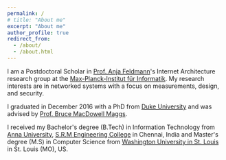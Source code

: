 ```yaml
---
permalink: /
# title: "About me"
excerpt: "About me"
author_profile: true
redirect_from: 
  - /about/
  - /about.html
---
```


I am a Postdoctoral Scholar in [Prof. Anja Feldmann](https://www.mpi-inf.mpg.de/inet/people/anja-feldmann/)'s Internet Architecture research group at the [Max-Planck-Institut für Informatik](https://www.mpi-inf.mpg.de/home/). My research interests are in networked systems with a focus on measurements, design, and security.

I graduated in December 2016 with a PhD from [Duke University](https://www.duke.edu) and was advised by [Prof. Bruce MacDowell Maggs](https://users.cs.duke.edu/~bmm/).

I received my Bachelor's degree (B.Tech) in Information Technology from [Anna University](http://www.annauniv.edu/), [S.R.M Engineering College](http://www.srmuniv.ac.in/) in Chennai, India and Master's degree (M.S) in Computer Science from [Washington University in St. Louis](http://www.wustl.edu/) in St. Louis (MO), US.
